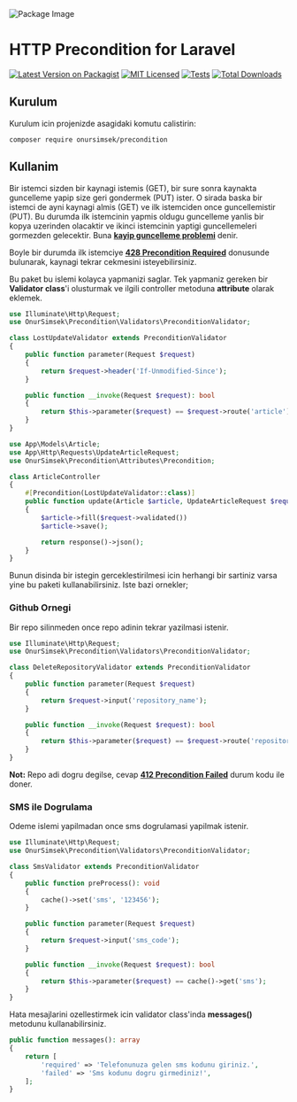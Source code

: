 <picture>
  <source media="(prefers-color-scheme: dark)" srcset="https://banners.beyondco.de/Precondition.png?theme=dark&packageManager=composer+require&packageName=onursimsek%2Fprecondition&pattern=topography&style=style_2&description=HTTP+Precondition+for+Laravel&md=1&showWatermark=1&fontSize=125px&images=https%3A%2F%2Flaravel.com%2Fimg%2Flogomark.min.svg">
  <source media="(prefers-color-scheme: light)" srcset="https://banners.beyondco.de/Precondition.png?theme=light&packageManager=composer+require&packageName=onursimsek%2Fprecondition&pattern=topography&style=style_2&description=HTTP+Precondition+for+Laravel&md=1&showWatermark=1&fontSize=125px&images=https%3A%2F%2Flaravel.com%2Fimg%2Flogomark.min.svg">
  <img alt="Package Image" src="https://banners.beyondco.de/Precondition.png?theme=dark&packageManager=composer+require&packageName=onursimsek%2Fprecondition&pattern=topography&style=style_2&description=HTTP+Precondition+for+Laravel&md=1&showWatermark=1&fontSize=125px&images=https%3A%2F%2Flaravel.com%2Fimg%2Flogomark.min.svg">
</picture>

# HTTP Precondition for Laravel

[![Latest Version on Packagist](https://img.shields.io/packagist/v/onursimsek/precondition.svg?style=flat-square)](https://packagist.org/packages/onursimsek/precondition)
[![MIT Licensed](https://img.shields.io/badge/license-MIT-brightgreen.svg?style=flat-square)](LICENSE.md)
[![Tests](https://github.com/onursimsek/precondition/actions/workflows/run-tests.yml/badge.svg)](https://github.com/onursimsek/precondition/actions)
[![Total Downloads](https://img.shields.io/packagist/dt/onursimsek/precondition.svg?style=flat-square)](https://packagist.org/packages/onursimsek/precondition)

## Kurulum

Kurulum icin projenizde asagidaki komutu calistirin:

```shell
composer require onursimsek/precondition
```

## Kullanim

Bir istemci sizden bir kaynagi istemis (GET), bir sure sonra kaynakta guncelleme yapip size geri gondermek (PUT) ister.
O sirada baska bir istemci de ayni kaynagi almis (GET) ve ilk istemciden once guncellemistir (PUT). Bu durumda ilk
istemcinin yapmis oldugu guncelleme yanlis bir kopya uzerinden olacaktir ve ikinci istemcinin yaptigi guncellemeleri
gormezden gelecektir. Buna **[kayip guncelleme problemi](https://www.rfc-editor.org/rfc/rfc6585.txt)** denir.

Boyle bir durumda ilk istemciye **[428 Precondition Required](https://developer.mozilla.org/en-US/docs/Web/HTTP/Status/428)** donusunde
bulunarak, kaynagi tekrar cekmesini isteyebilirsiniz.

Bu paket bu islemi kolayca yapmanizi saglar. Tek yapmaniz gereken bir **Validator class**'i olusturmak ve ilgili
controller metoduna **attribute** olarak eklemek.

```php
use Illuminate\Http\Request;
use OnurSimsek\Precondition\Validators\PreconditionValidator;

class LostUpdateValidator extends PreconditionValidator
{
    public function parameter(Request $request)
    {
        return $request->header('If-Unmodified-Since');
    }

    public function __invoke(Request $request): bool
    {
        return $this->parameter($request) == $request->route('article')->updated_at;
    }
}
```

```php
use App\Models\Article;
use App\Http\Requests\UpdateArticleRequest;
use OnurSimsek\Precondition\Attributes\Precondition;

class ArticleController
{
    #[Precondition(LostUpdateValidator::class)]
    public function update(Article $article, UpdateArticleRequest $request)
    {
        $article->fill($request->validated())
        $article->save();

        return response()->json();
    }
}
```

Bunun disinda bir istegin gerceklestirilmesi icin herhangi bir sartiniz varsa yine bu paketi kullanabilirsiniz. Iste
bazi ornekler;

### Github Ornegi

Bir repo silinmeden once repo adinin tekrar yazilmasi istenir.

```php
use Illuminate\Http\Request;
use OnurSimsek\Precondition\Validators\PreconditionValidator;

class DeleteRepositoryValidator extends PreconditionValidator
{
    public function parameter(Request $request)
    {
        return $request->input('repository_name');
    }

    public function __invoke(Request $request): bool
    {
        return $this->parameter($request) == $request->route('repository')->name;
    }
}
```

**Not:** Repo adi dogru degilse, cevap 
**[412 Precondition Failed](https://developer.mozilla.org/en-US/docs/Web/HTTP/Status/412)** durum kodu ile doner.

### SMS ile Dogrulama

Odeme islemi yapilmadan once sms dogrulamasi yapilmak istenir.

```php
use Illuminate\Http\Request;
use OnurSimsek\Precondition\Validators\PreconditionValidator;

class SmsValidator extends PreconditionValidator
{
    public function preProcess(): void
    {
        cache()->set('sms', '123456');
    }

    public function parameter(Request $request)
    {
        return $request->input('sms_code');
    }

    public function __invoke(Request $request): bool
    {
        return $this->parameter($request) == cache()->get('sms');
    }
}
```

Hata mesajlarini ozellestirmek icin validator class'inda **messages()** metodunu kullanabilirsiniz.

```php
public function messages(): array
{
    return [
        'required' => 'Telefonunuza gelen sms kodunu giriniz.',
        'failed' => 'Sms kodunu dogru girmediniz!',
    ];
}
```
